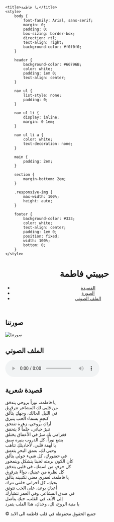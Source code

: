 <!DOCTYPE html>
<html lang="ar">
<head>
    <meta charset="UTF-8">
    <meta name="viewport" content="width=device-width, initial-scale=1.0">
    <meta name="description" content="موقع خاص بيني وبين حبيبتي يحتوي على قصيدة غزلية، صورة، وملف صوتي.">
<meta name="keywords" content="حب، غزل، قصيدة، رومانسية">
<meta name="author" content="اسمك">

    <title>يا فاطمة</title>
    <style>
        body {
            font-family: Arial, sans-serif;
            margin: 0;
            padding: 0;
            box-sizing: border-box;
            direction: rtl;
            text-align: right;
            background-color: #f0f0f0;
        }

        header {
            background-color: #66796B;
            color: white;
            padding: 1em 0;
            text-align: center;
        }

        nav ul {
            list-style: none;
            padding: 0;
        }

        nav ul li {
            display: inline;
            margin: 0 1em;
        }

        nav ul li a {
            color: white;
            text-decoration: none;
        }

        main {
            padding: 2em;
        }

        section {
            margin-bottom: 2em;
        }

        .responsive-img {
            max-width: 100%;
            height: auto;
        }

        footer {
            background-color: #333;
            color: white;
            text-align: center;
            padding: 1em 0;
            position: fixed;
            width: 100%;
            bottom: 0;
        }
    </style>
</head>
<body>
    <header>
        <h1>حبيبتي فاطمة</h1>
        <nav>
            <ul>
                <li><a href="#poem">القصيدة</a></li>
                <li><a href="#image">الصورة</a></li>
                <li><a href="#audio">الملف الصوتي</a></li>
            </ul>
        </nav>
    </header>
    <main>
        <section id="image">
            <h2>صورتنا</h2>
            <img src="c:\Users\msi\Desktop\LOVE\5 (2).jpg" alt="صورتنا" class="responsive-img">
        </section>
        <section id="audio">
            <h2>الملف الصوتي</h2>
            <audio controls>
                <source src="c:\Users\msi\Desktop\LOVE\صوت .opus" type="audio/mpeg">
                المتصفح الخاص بك لا يدعم تشغيل الملفات الصوتية.
            </audio>
        </section>
        <section id="poem">
            <h2>قصيدة شعرية</h2>
            <p>
                يا فاطمة، نوراً بروحي يتدفق<br>
                من قلبي لكِ المشاعر تترقرق<br>
                في الليل الحالك، وجهكِ يتألق<br>
                كنجمٍ بسماء الحب يتبرق<br>
                أراكِ بروحي، زهرة تفتحق<br>
                تنيرُ حياتي، حلماً لا يتحقق<br>
                فغرامي بكِ سرٌ في الأعماق يختلق<br>
                يشع نوراً، كل الدروب ينيره سبق<br>
                يا لهفة قلبي، لأحاديثكِ تتأهب<br>
                وحبي لكِ، بعمقِ البحرِ يتعمق<br>
                في حضوركِ، كل شيء حولي يتألق<br>
                كأن الكون برمته لحبنا يتشكل ويتمحور<br>
                كل حرفٍ من اسمكِ، في قلبي يتدفق<br>
                كل نظرة من عينيكِ، دواءٌ يترقرق<br>
                يا فاطمة، لعمري معنى تكتبينه بتألق<br>
                بحبكِ، كل أحزاني خلفي تترك<br>
                أعدكِ بوعد، على الحب نتوثق<br>
                في صدق المشاعر، وفي العمر نتشارك<br>
                إلى الأبد، في القلب، حبكِ يتأصل<br>
                يا منية الروح، لكِ، وحدكِ، هذا القلب يتفرد
            </p>
        </section>
    </main>
    <footer>
        <p>&copy; جميع الحقوق محفوظة في قلب فاطمة الى الابد</p>
    </footer>
</body>
</html>
